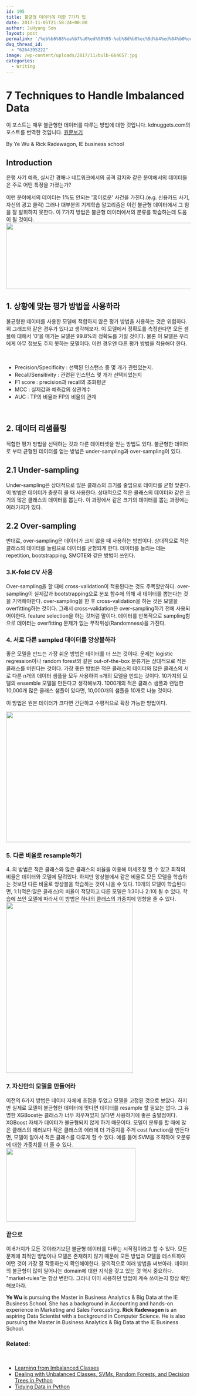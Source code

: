 ```yaml
---
id: 195
title: 불균형 데이터에 대한 7가지 팁
date: 2017-11-05T21:58:24+00:00
author: JuHyung Son
layout: post
permalink: '/%eb%b6%88%ea%b7%a0%ed%98%95-%eb%8d%b0%ec%9d%b4%ed%84%b0%ec%97%90-%eb%8c%80%ed%95%9c-7%ea%b0%80%ec%a7%80-%ed%8c%81/'
dsq_thread_id:
  - "6264395222"
image: /wp-content/uploads/2017/11/bulb-664657.jpg
categories:
  - Writing
---
```

<h1>7 Techniques to Handle Imbalanced Data</h1>
이 포스트는 매우 불균형한 데이터를 다루는 방법에 대한 것입니다.
kdnuggets.com의 포스트를 번역한 것입니다. <a href="http://www.kdnuggets.com/2017/06/7-techniques-handle-imbalanced-data.html?utm_content=bufferf0775&amp;utm_medium=social&amp;utm_source=facebook.com&amp;utm_campaign=buffer">원문보기</a>

By Ye Wu &amp; Rick Radewagon, IE business school
<h2>Introduction</h2>
은행 사기 예측, 실시간 경매나 네트워크에서의 공격 감지와 같은 분야에서의 데이터들은 주로 어떤 특징을 가졌는가?

이런 분야에서의 데이터는 1%도 안되는 '흥미로운' 사건을 가진다.(e.g. 신용카드 사기, 자신의 광고 클릭) 그러나 대부분의 기계학습 알고리즘은 이런 불균형 데이터에서 그 힘을 잘 발휘하지 못한다. 이 7가지 방법은 불균형 데이터에서의 분류를 학습하는데 도움이 될 것이다.  <img class="aligncenter wp-image-199 size-full" src="http://dllab.xyz/wp-content/uploads/2017/11/imbalanced-data-1.png" alt="" width="652" height="180" />
<h2>1. 상황에 맞는 평가 방법을 사용하라</h2>
불균형한 데이터를 사용한 모델에 적합하지 않은 평가 방법을 사용하는 것은 위험하다. 위 그래프와 같은 경우가 있다고 생각해보자. 이 모델에서 정확도를 측정한다면 모든 샘플에 대해서 '0'을 매기는 모델은 99.8%의 정확도를 가질 것이다. 물론 이 모델은 우리에게 아무 정보도 주지 못하는 모델이다.
이런 경우엔 다른 평가 방법을 적용해야 한다.

&nbsp;
<ul>
 	<li>Precision/Specificity : 선택된 인스턴스 중 몇 개가 관련있는지.</li>
 	<li>Recall/Sensitivity : 관련된 인스턴스 몇 개가 선택되었는지</li>
 	<li>F1 score : precision과 recall의 조화평균</li>
 	<li>MCC : 실제값과 예측값의 상관계수</li>
 	<li>AUC : TP의 비율과 FP의 비율의 관계</li>
</ul>
&nbsp;
<h2>2. 데이터 리샘플링</h2>
적합한 평가 방법을 선택하는 것과 다른 데이터셋을 얻는 방법도 있다. 불균형한 데이터로 부터 균형된 데이터를 얻는 방법은 under-sampling과 over-sampling이 있다.
<h2>2.1 Under-sampling</h2>
Under-sampling은 상대적으로 많은 클래스의 크기를 줄임으로 데이터를 균형 맞춘다. 이 방법은 데이터가 충분히 클 때 사용한다. 상대적으로 적은 클래스의 데이터와 같은 크기의 많은 클래스의 데이터를 뽑는다. 이 과정에서 같은 크기의 데이터를 뽑는 과정에는 여러가지가 있다.
<h2>2.2 Over-sampling</h2>
반대로, over-sampling은 데이터가 크지 않을 때 사용하는 방법이다. 상대적으로 적은 클래스의 데이터를 늘림으로 데이터를 균형되게 한다. 데이터를 늘리는 데는 repetition, bootstrapping, SMOTE와 같은 방법이 쓰인다.
<h3>3.K-fold CV 사용</h3>
Over-sampling을 할 때에 cross-validation이 적용된다는 것도 주목할만하다.
over-sampling이 실제값과 bootstrapping으로 분포 함수에 의해 새 데이터를 뽑는다는 것을 기억해야한다. over-sampling을 한 후 cross-validation을 하는 것은 모델을 overfitting하는 것이다. 그래서 cross-validation은 over-sampling하기 전에 사용되어야한다. feature selection을 하는 것처럼 말이다. 데이터를 반복적으로 sampling함으로 데이터는 overfitting 문제가 없는 무작위성(Randomness)을 가진다.
<h3>4. 서로 다른 sampled 데이터를 앙상블하라</h3>
좋은 모델을 만드는 가장 쉬운 방법은 데이터를 더 쓰는 것이다. 문제는 logistic regression이나 random forest와 같은 out-of-the-box 분류기는 상대적으로 적은 클래스를 버린다는 것이다. 가장 좋은 방법은 적은 클래스의 데이터와 많은 클래스의 서로 다른 n개의 데이터 샘플을 모두 사용하여 n개의 모델을 만드는 것이다. 10가지의 모델의 ensemble 모델을 만든다고 생각해보자.
1000개의 적은 클래스 샘플과 랜덤한 10,000개 많은 클래스 샘플이 있다면, 10,000개의 샘플을 10개로 나눌 것이다.

이 방법은 원본 데이터가 크다면 간단하고 수평적으로 확장 가능한 방법이다.

<img class="aligncenter wp-image-198 size-full" src="http://dllab.xyz/wp-content/uploads/2017/11/R1920x0-13.png" alt="" width="728" height="355" />
<h3>5. 다른 비율로 resample하기</h3>
4. 의 방법은 적은 클래스와 많은 클래스의 비율을 이용해 미세조정 할 수 있고 최적의 비율은 데이터와 모델에 달려있다. 하지만 앙상블에서 같은 비율로 모든 모델을 학습하는 것보단 다른 비율로 앙상블을 학습하는 것이 나을 수 있다. 10개의 모델이 학습된다면, 1:1(적은:많은 클래스)의 비율이 적당하고 다른 모델은 1:3이나 2:1이 될 수 있다. 학습에 쓰인 모델에 따라서 이 방법은 하나의 클래스의 가중치에 영향을 줄 수 있다.

<img class="aligncenter wp-image-197 size-full" src="http://dllab.xyz/wp-content/uploads/2017/11/imbalanced-data-3.png" alt="" width="346" height="464" />
<h3>7. 자신만의 모델을 만들어라</h3>
이전의 6가지 방법은 데이터 자체에 초점을 두었고 모델을 고정된 것으로 보았다. 하지만 실제로 모델이 불균형한 데이터에 맞다면 데이터를 resample 할 필요는 없다. 그 유명한 XGBoost는 클래스가 너무 치우져있지 않다면 사용하기에 좋은 출발점이다. XGBoost 자체가 데이터가 불균형되지 않게 하기 때문이다.
모델이 분류를 할 때에 많은 클래스의 에러보다 적은 클래스의 에러에 더 가중치를 주게 cost function을 만든다면, 모델이 알아서 적은 클래스를 다루게 할 수 있다. 예를 들어 SVM을 조작하여 오분류에 대한 가중치를 더 줄 수 있다.

<img class="aligncenter wp-image-196 size-full" src="http://dllab.xyz/wp-content/uploads/2017/11/imbalanced-data-4.png" alt="" width="353" height="200" />
<h3>끝으로</h3>
이 6가지가 모든 것이라기보단 불균형 데이터를 다루는 시작점이라고 할 수 있다. 모든 문제에 최적인 방법이나 모델은 존재하지 않기 때문에 모든 방법과 모델을 테스트하여 어떤 것이 가장 잘 작동하는지 확인해야한다. 창의적으로 여러 방법을 써보아라. 데이터의 불균형이 많이 일어나는 domain에 대한 지식을 갖고 있는 것 역시 중요하다. "market-rules"는 항상 변한다. 그러니 이미 사용하던 방법이 계속 쓰이는지 항상 확인해보아라.

<b>Ye Wu</b> is pursuing the Master in Business Analytics &amp; Big Data at the IE Business School. She has a background in Accounting and hands-on experience in Marketing and Sales Forecasting.
<b>Rick Radewagen</b> is an aspiring Data Scientist with a background in Computer Science. He is also pursuing the Master in Business Analytics &amp; Big Data at the IE Business School.
<h3>Related:</h3>
&nbsp;
<ul>
 	<li><a href="http://www.kdnuggets.com/2016/08/learning-from-imbalanced-classes.html">Learning from Imbalanced Classes</a></li>
 	<li><a href="http://www.kdnuggets.com/2016/04/unbalanced-classes-svm-random-forests-python.html">Dealing with Unbalanced Classes, SVMs, Random Forests, and Decision Trees in Python</a></li>
 	<li><a href="http://www.kdnuggets.com/2017/01/tidying-data-python.html">Tidying Data in Python</a></li>
</ul>
&nbsp;
